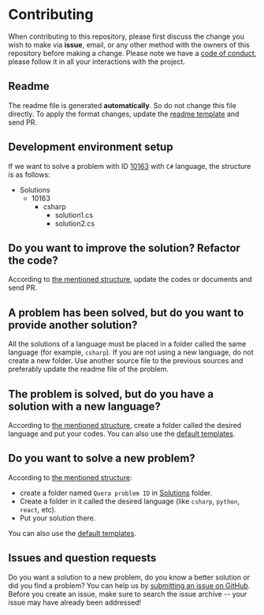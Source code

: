 # Contributing

When contributing to this repository, please first discuss the change you wish to make via **issue**, email, or any
other method with the owners of this repository before making a change. Please note we have
a [code of conduct](CODE_OF_CONDUCT.md), please follow it in all your interactions with the project.

## Readme

The readme file is generated **automatically**. So do not change this file directly. To apply the format changes, update
the [readme template](https://github.com/HamidMolareza/QueraProblems/blob/master/ReadmeGenerator/Data/ReadmeTemplate.md)
and send PR.

## Development environment setup

If we want to solve a problem with ID [10163](https://quera.org/problemset/10163/) with `C#` language, the structure is
as follows:

- Solutions
    - 10163
        - csharp
            - solution1.cs
            - solution2.cs

## Do you want to improve the solution? Refactor the code?

According to [the mentioned structure](#development-environment-setup), update the codes or documents and send PR.

## A problem has been solved, but do you want to provide another solution?

All the solutions of a language must be placed in a folder called the same language (for example, `csharp`). If you are
not using a new language, do not create a new folder. Use another source file to the previous sources and preferably
update the readme file of the problem.

## The problem is solved, but do you have a solution with a new language?

According to [the mentioned structure](#development-environment-setup), create a folder called the desired language and
put your codes. You can also use
the [default templates](https://github.com/HamidMolareza/QueraProblems/tree/master/Templates).

## Do you want to solve a new problem?

According to [the mentioned structure](#development-environment-setup):

- create a folder named `Quera problem ID`
  in [Solutions](https://github.com/HamidMolareza/QueraProblems/tree/master/Solutions) folder.
- Create a folder in it called the desired language (like `csharp`, `python`, `react`, etc).
- Put your solution there.

You can also use the [default templates](https://github.com/HamidMolareza/QueraProblems/tree/master/Templates).

## Issues and question requests

Do you want a solution to a new problem, do you know a better solution or did you find a problem? You can help us
by [submitting an issue on GitHub](https://github.com/HamidMolareza/QueraProblems/issues). Before you create an issue,
make sure to search the issue archive -- your issue may have already been addressed!